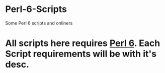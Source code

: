 # Perl-6-Scripts
Some Perl 6 scripts and onliners
# All scripts here requires [Perl 6](http://perl6.org/downloads/). Each Script requirements will be with it's desc.
